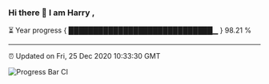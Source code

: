 ### Hi there 👋 I am Harry , 

⏳ Year progress { █████████████████████████████▁ } 98.21 %

---

⏰ Updated on Fri, 25 Dec 2020 10:33:30 GMT

![Progress Bar CI](https://github.com/duykhang68/duykhang68/workflows/Progress%20Bar%20CI/badge.svg)
